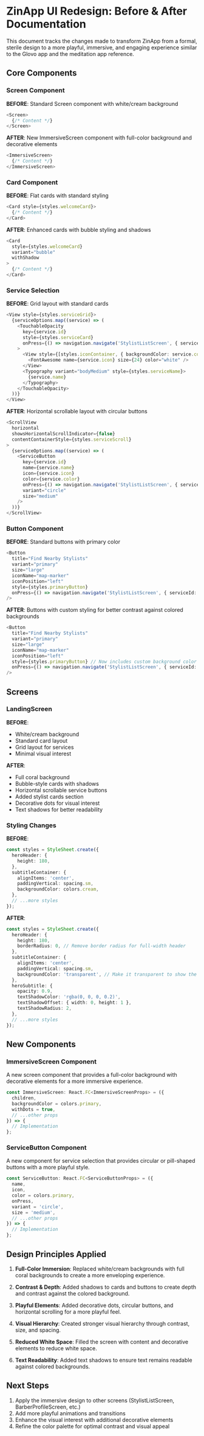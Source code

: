 # ZinApp UI Redesign: Before & After Documentation

This document tracks the changes made to transform ZinApp from a formal, sterile design to a more playful, immersive, and engaging experience similar to the Glovo app and the meditation app reference.

## Core Components

### Screen Component

**BEFORE**: Standard Screen component with white/cream background
```typescript
<Screen>
  {/* Content */}
</Screen>
```

**AFTER**: New ImmersiveScreen component with full-color background and decorative elements
```typescript
<ImmersiveScreen>
  {/* Content */}
</ImmersiveScreen>
```

### Card Component

**BEFORE**: Flat cards with standard styling
```typescript
<Card style={styles.welcomeCard}>
  {/* Content */}
</Card>
```

**AFTER**: Enhanced cards with bubble styling and shadows
```typescript
<Card 
  style={styles.welcomeCard} 
  variant="bubble" 
  withShadow
>
  {/* Content */}
</Card>
```

### Service Selection

**BEFORE**: Grid layout with standard cards
```typescript
<View style={styles.serviceGrid}>
  {serviceOptions.map((service) => (
    <TouchableOpacity
      key={service.id}
      style={styles.serviceCard}
      onPress={() => navigation.navigate('StylistListScreen', { serviceId: service.id })}
    >
      <View style={[styles.iconContainer, { backgroundColor: service.color }]}>
        <FontAwesome name={service.icon} size={24} color="white" />
      </View>
      <Typography variant="bodyMedium" style={styles.serviceName}>
        {service.name}
      </Typography>
    </TouchableOpacity>
  ))}
</View>
```

**AFTER**: Horizontal scrollable layout with circular buttons
```typescript
<ScrollView 
  horizontal 
  showsHorizontalScrollIndicator={false} 
  contentContainerStyle={styles.serviceScroll}
>
  {serviceOptions.map((service) => (
    <ServiceButton
      key={service.id}
      name={service.name}
      icon={service.icon}
      color={service.color}
      onPress={() => navigation.navigate('StylistListScreen', { serviceId: service.id })}
      variant="circle"
      size="medium"
    />
  ))}
</ScrollView>
```

### Button Component

**BEFORE**: Standard buttons with primary color
```typescript
<Button
  title="Find Nearby Stylists"
  variant="primary"
  size="large"
  iconName="map-marker"
  iconPosition="left"
  style={styles.primaryButton}
  onPress={() => navigation.navigate('StylistListScreen', { serviceId: 1 })}
/>
```

**AFTER**: Buttons with custom styling for better contrast against colored backgrounds
```typescript
<Button
  title="Find Nearby Stylists"
  variant="primary"
  size="large"
  iconName="map-marker"
  iconPosition="left"
  style={styles.primaryButton} // Now includes custom background color
  onPress={() => navigation.navigate('StylistListScreen', { serviceId: 1 })}
/>
```

## Screens

### LandingScreen

**BEFORE**:
- White/cream background
- Standard card layout
- Grid layout for services
- Minimal visual interest

**AFTER**:
- Full coral background
- Bubble-style cards with shadows
- Horizontal scrollable service buttons
- Added stylist cards section
- Decorative dots for visual interest
- Text shadows for better readability

### Styling Changes

**BEFORE**:
```typescript
const styles = StyleSheet.create({
  heroHeader: {
    height: 180,
  },
  subtitleContainer: {
    alignItems: 'center',
    paddingVertical: spacing.sm,
    backgroundColor: colors.cream,
  },
  // ...more styles
});
```

**AFTER**:
```typescript
const styles = StyleSheet.create({
  heroHeader: {
    height: 180,
    borderRadius: 0, // Remove border radius for full-width header
  },
  subtitleContainer: {
    alignItems: 'center',
    paddingVertical: spacing.sm,
    backgroundColor: 'transparent', // Make it transparent to show the coral background
  },
  heroSubtitle: {
    opacity: 0.9,
    textShadowColor: 'rgba(0, 0, 0, 0.2)',
    textShadowOffset: { width: 0, height: 1 },
    textShadowRadius: 2,
  },
  // ...more styles
});
```

## New Components

### ImmersiveScreen Component
A new screen component that provides a full-color background with decorative elements for a more immersive experience.

```typescript
const ImmersiveScreen: React.FC<ImmersiveScreenProps> = ({
  children,
  backgroundColor = colors.primary,
  withDots = true,
  // ...other props
}) => {
  // Implementation
};
```

### ServiceButton Component
A new component for service selection that provides circular or pill-shaped buttons with a more playful style.

```typescript
const ServiceButton: React.FC<ServiceButtonProps> = ({
  name,
  icon,
  color = colors.primary,
  onPress,
  variant = 'circle',
  size = 'medium',
  // ...other props
}) => {
  // Implementation
};
```

## Design Principles Applied

1. **Full-Color Immersion**: Replaced white/cream backgrounds with full coral backgrounds to create a more enveloping experience.

2. **Contrast & Depth**: Added shadows to cards and buttons to create depth and contrast against the colored background.

3. **Playful Elements**: Added decorative dots, circular buttons, and horizontal scrolling for a more playful feel.

4. **Visual Hierarchy**: Created stronger visual hierarchy through contrast, size, and spacing.

5. **Reduced White Space**: Filled the screen with content and decorative elements to reduce white space.

6. **Text Readability**: Added text shadows to ensure text remains readable against colored backgrounds.

## Next Steps

1. Apply the immersive design to other screens (StylistListScreen, BarberProfileScreen, etc.)
2. Add more playful animations and transitions
3. Enhance the visual interest with additional decorative elements
4. Refine the color palette for optimal contrast and visual appeal

